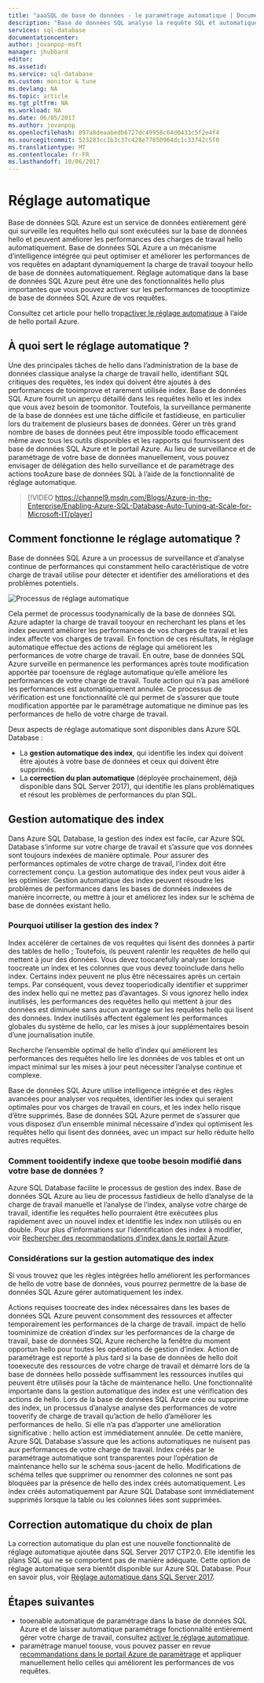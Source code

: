 ```yaml
---
title: "aaaSQL de base de données - le paramétrage automatique | Documents Microsoft"
description: "Base de données SQL analyse la requête SQL et automatiquement s’adapte à la charge de travail toouser."
services: sql-database
documentationcenter: 
author: jovanpop-msft
manager: jhubbard
editor: 
ms.assetid: 
ms.service: sql-database
ms.custom: monitor & tune
ms.devlang: NA
ms.topic: article
ms.tgt_pltfrm: NA
ms.workload: NA
ms.date: 06/05/2017
ms.author: jovanpop
ms.openlocfilehash: 897a8deaabedb6727dc49958c64d0433c5f2e4f4
ms.sourcegitcommit: 523283cc1b3c37c428e77850964dc1c33742c5f0
ms.translationtype: MT
ms.contentlocale: fr-FR
ms.lasthandoff: 10/06/2017
---
```

# <a name="automatic-tuning"></a>Réglage automatique

Base de données SQL Azure est un service de données entièrement géré qui surveille les requêtes hello qui sont exécutées sur la base de données hello et peuvent améliorer les performances des charges de travail hello automatiquement. Base de données SQL Azure a un mécanisme d’intelligence intégrée qui peut optimiser et améliorer les performances de vos requêtes en adaptant dynamiquement la charge de travail tooyour hello de base de données automatiquement. Réglage automatique dans la base de données SQL Azure peut être une des fonctionnalités hello plus importantes que vous pouvez activer sur les performances de toooptimize de base de données SQL Azure de vos requêtes.

Consultez cet article pour hello trop[activer le réglage automatique](sql-database-automatic-tuning-enable.md) à l’aide de hello portail Azure.

## <a name="why-automatic-tuning"></a>À quoi sert le réglage automatique ?

Une des principales tâches de hello dans l’administration de la base de données classique analyse la charge de travail hello, identifiant SQL critiques des requêtes, les index qui doivent être ajoutés à des performances de tooimprove et rarement utilisée index. Base de données SQL Azure fournit un aperçu détaillé dans les requêtes hello et les index que vous avez besoin de toomonitor. Toutefois, la surveillance permanente de la base de données est une tâche difficile et fastidieuse, en particulier lors du traitement de plusieurs bases de données. Gérer un très grand nombre de bases de données peut être impossible toodo efficacement même avec tous les outils disponibles et les rapports qui fournissent des base de données SQL Azure et le portail Azure. Au lieu de surveillance et de paramétrage de votre base de données manuellement, vous pouvez envisager de délégation des hello surveillance et de paramétrage des actions tooAzure base de données SQL à l’aide de la fonctionnalité de réglage automatique. 


> [!VIDEO https://channel9.msdn.com/Blogs/Azure-in-the-Enterprise/Enabling-Azure-SQL-Database-Auto-Tuning-at-Scale-for-Microsoft-IT/player]
>

## <a name="how-does-automatic-tuning-work"></a>Comment fonctionne le réglage automatique ?

Base de données SQL Azure a un processus de surveillance et d’analyse continue de performances qui constamment hello caractéristique de votre charge de travail utilise pour détecter et identifier des améliorations et des problèmes potentiels.

![Processus de réglage automatique](./media/sql-database-automatic-tuning/tuning-process.png)

Cela permet de processus toodynamically de la base de données SQL Azure adapter la charge de travail tooyour en recherchant les plans et les index peuvent améliorer les performances de vos charges de travail et les index affecte vos charges de travail. En fonction de ces résultats, le réglage automatique effectue des actions de réglage qui améliorent les performances de votre charge de travail. En outre, base de données SQL Azure surveille en permanence les performances après toute modification apportée par tooensure de réglage automatique qu’elle améliore les performances de votre charge de travail. Toute action qui n’a pas amélioré les performances est automatiquement annulée. Ce processus de vérification est une fonctionnalité clé qui permet de s’assurer que toute modification apportée par le paramétrage automatique ne diminue pas les performances de hello de votre charge de travail.

Deux aspects de réglage automatique sont disponibles dans Azure SQL Database :

 -  La **gestion automatique des index**, qui identifie les index qui doivent être ajoutés à votre base de données et ceux qui doivent être supprimés.
 -  La **correction du plan automatique** (déployée prochainement, déjà disponible dans SQL Server 2017), qui identifie les plans problématiques et résout les problèmes de performances du plan SQL.

## <a name="automatic-index-management"></a>Gestion automatique des index

Dans Azure SQL Database, la gestion des index est facile, car Azure SQL Database s’informe sur votre charge de travail et s’assure que vos données sont toujours indexées de manière optimale. Pour assurer des performances optimales de votre charge de travail, l’index doit être correctement conçu. La gestion automatique des index peut vous aider à les optimiser. Gestion automatique des index peuvent résoudre les problèmes de performances dans les bases de données indexées de manière incorrecte, ou mettre à jour et améliorez les index sur le schéma de base de données existant hello. 

### <a name="why-do-you-need-index-management"></a>Pourquoi utiliser la gestion des index ?

Index accélérer de certaines de vos requêtes qui lisent des données à partir des tables de hello ; Toutefois, ils peuvent ralentir les requêtes de hello qui mettent à jour des données. Vous devez toocarefully analyser lorsque toocreate un index et les colonnes que vous devez tooinclude dans hello index. Certains index peuvent ne plus être nécessaires après un certain temps. Par conséquent, vous devez tooperiodically identifier et supprimer des index hello qui ne mettez pas d’avantages. Si vous ignorez hello index inutilisés, les performances des requêtes hello qui mettent à jour des données est diminuée sans aucun avantage sur les requêtes hello qui lisent des données. Index inutilisés affectent également les performances globales du système de hello, car les mises à jour supplémentaires besoin d’une journalisation inutile.

Recherche l’ensemble optimal de hello d’index qui améliorent les performances des requêtes hello lire les données de vos tables et ont un impact minimal sur les mises à jour peut nécessiter l’analyse continue et complexe.

Base de données SQL Azure utilise intelligence intégrée et des règles avancées pour analyser vos requêtes, identifier les index qui seraient optimales pour vos charges de travail en cours, et les index hello risque d’être supprimés. Base de données SQL Azure permet de s’assurer que vous disposez d’un ensemble minimal nécessaire d’index qui optimisent les requêtes hello qui lisent des données, avec un impact sur hello réduite hello autres requêtes.

### <a name="how-tooidentify-indexes-that-need-toobe-changed-in-your-database"></a>Comment tooidentify indexe que toobe besoin modifié dans votre base de données ?

Azure SQL Database facilite le processus de gestion des index. Base de données SQL Azure au lieu de processus fastidieux de hello d’analyse de la charge de travail manuelle et l’analyse de l’index, analyse votre charge de travail, identifie les requêtes hello pourraient être exécutées plus rapidement avec un nouvel index et identifie les index non utilisés ou en double. Pour plus d’informations sur l’identification des index à modifier, voir [Rechercher des recommandations d’index dans le portail Azure](sql-database-advisor-portal.md).

### <a name="automatic-index-management-considerations"></a>Considérations sur la gestion automatique des index

Si vous trouvez que les règles intégrées hello améliorent les performances de hello de votre base de données, vous pourrez permettre de la base de données SQL Azure gérer automatiquement les index.

Actions requises toocreate des index nécessaires dans les bases de données SQL Azure peuvent consomment des ressources et affecter temporairement les performances de la charge de travail. impact de hello toominimize de création d’index sur les performances de la charge de travail, base de données SQL Azure recherche la fenêtre du moment opportun hello pour toutes les opérations de gestion d’index. Action de paramétrage est reporté à plus tard si la base de données de hello doit tooexecute des ressources de votre charge de travail et démarré lors de la base de données hello possède suffisamment les ressources inutiles qui peuvent être utilisés pour la tâche de maintenance hello. Une fonctionnalité importante dans la gestion automatique des index est une vérification des actions de hello. Lors de la base de données SQL Azure crée ou supprime des index, un processus d’analyse analyse des performances de votre tooverify de charge de travail qu’action de hello d’améliorer les performances de hello. Si elle n’a pas d’apporter une amélioration significative : hello action est immédiatement annulée. De cette manière, Azure SQL Database s’assure que les actions automatiques ne nuisent pas aux performances de votre charge de travail. Index créés par le paramétrage automatique sont transparentes pour l’opération de maintenance hello sur le schéma sous-jacent de hello. Modifications de schéma telles que supprimer ou renommer des colonnes ne sont pas bloquées par la présence de hello des index créés automatiquement. Les index créés automatiquement par Azure SQL Database sont immédiatement supprimés lorsque la table ou les colonnes liées sont supprimées.

## <a name="automatic-plan-choice-correction"></a>Correction automatique du choix de plan

La correction automatique du plan est une nouvelle fonctionnalité de réglage automatique ajoutée dans SQL Server 2017 CTP2.0. Elle identifie les plans SQL qui ne se comportent pas de manière adéquate. Cette option de réglage automatique sera bientôt disponible sur Azure SQL Database. Pour en savoir plus, voir [Réglage automatique dans SQL Server 2017](https://docs.microsoft.com/sql/relational-databases/automatic-tuning/automatic-tuning).

## <a name="next-steps"></a>Étapes suivantes

- tooenable automatique de paramétrage dans la base de données SQL Azure et de laisser automatique paramétrage fonctionnalité entièrement gérer votre charge de travail, consultez [activer le réglage automatique](sql-database-automatic-tuning-enable.md).
- paramétrage manuel toouse, vous pouvez passer en revue [recommandations dans le portail Azure de paramétrage](sql-database-advisor-portal.md) et appliquer manuellement hello celles qui améliorent les performances de vos requêtes.
